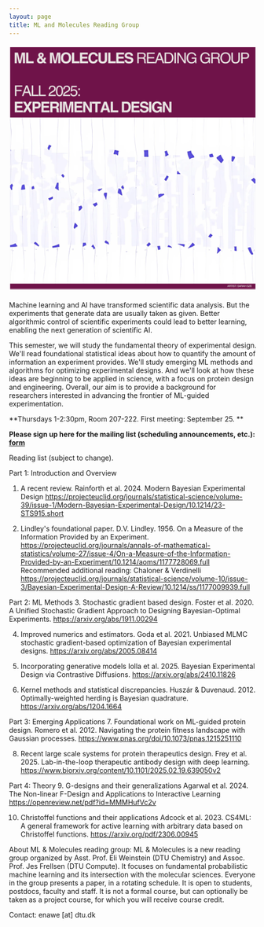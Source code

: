 ```yaml
---
layout: page
title: ML and Molecules Reading Group
---
```


<div style="text-align: center; margin: 20px 0;">
  <img src="/images/MLMol_Fall_2025.png" alt="ML & Molecules Reading Group" style="max-width: 100%; height: auto; width: 500px;">
</div>

Machine learning and AI have transformed scientific data analysis. But the experiments that generate data are usually taken as given. Better algorithmic control of scientific experiments could lead to better learning, enabling the next generation of scientific AI.

This semester, we will study the fundamental theory of experimental design. We'll read foundational statistical ideas about how to quantify the amount of information an experiment provides. We'll study emerging ML methods and algorithms for optimizing experimental designs. And we'll look at how these ideas are beginning to be applied in science, with a focus on protein design and engineering. Overall, our aim is to provide a background for researchers interested in advancing the frontier of ML-guided experimentation. 

**Thursdays 1-2:30pm, Room 207-222. First meeting: September 25. **

**Please sign up here for the mailing list (scheduling announcements, etc.): [form](https://docs.google.com/forms/d/e/1FAIpQLSd8FExycwL2YYhU1ZjuRdjUoFsjAS0ELkdbVQPt7L9CZOxfmg/viewform?usp=header**)**

Reading list (subject to change).

Part 1: Introduction and Overview
1. A recent review. Rainforth et al. 2024. Modern Bayesian Experimental Design
https://projecteuclid.org/journals/statistical-science/volume-39/issue-1/Modern-Bayesian-Experimental-Design/10.1214/23-STS915.short

2. Lindley's foundational paper. 
D.V. Lindley. 1956. On a Measure of the Information Provided by an Experiment. https://projecteuclid.org/journals/annals-of-mathematical-statistics/volume-27/issue-4/On-a-Measure-of-the-Information-Provided-by-an-Experiment/10.1214/aoms/1177728069.full
Recommended additional reading: Chaloner & Verdinelli https://projecteuclid.org/journals/statistical-science/volume-10/issue-3/Bayesian-Experimental-Design-A-Review/10.1214/ss/1177009939.full

Part 2: ML Methods
3. Stochastic gradient based design.
Foster et al. 2020. A Unified Stochastic Gradient Approach to Designing Bayesian-Optimal Experiments. https://arxiv.org/abs/1911.00294

4. Improved numerics and estimators.
Goda et al. 2021. Unbiased MLMC stochastic gradient-based optimization of Bayesian experimental designs. https://arxiv.org/abs/2005.08414

5. Incorporating generative models
Iolla et al. 2025. Bayesian Experimental Design via Contrastive Diffusions. https://arxiv.org/abs/2410.11826

6. Kernel methods and statistical discrepancies.
Huszár & Duvenaud. 2012. Optimally-weighted herding is Bayesian quadrature. https://arxiv.org/abs/1204.1664

Part 3: Emerging Applications
7. Foundational work on ML-guided protein design.
Romero et al. 2012. Navigating the protein fitness landscape with Gaussian processes.
https://www.pnas.org/doi/10.1073/pnas.1215251110

8. Recent large scale systems for protein therapeutics design.
Frey et al. 2025. Lab-in-the-loop therapeutic antibody design with deep learning.
https://www.biorxiv.org/content/10.1101/2025.02.19.639050v2

Part 4: Theory
9. G-designs and their generalizations
Agarwal et al. 2024. The Non-linear F-Design and Applications to Interactive Learning
https://openreview.net/pdf?id=MMMHufVc2v

10. Christoffel functions and their applications
Adcock et al. 2023. CS4ML: A general framework for active learning with arbitrary data based on Christoffel functions. https://arxiv.org/pdf/2306.00945


About ML & Molecules reading group: ML & Molecules is a new reading group organized by Asst. Prof. Eli Weinstein (DTU Chemistry) and Assoc. Prof. Jes Frellsen (DTU Compute). It focuses on fundamental probabilistic machine learning and its intersection with the molecular sciences. Everyone in the group presents a paper, in a rotating schedule. It is open to students, postdocs, faculty and staff. It is not a formal course, but can optionally be taken as a project course, for which you will receive course credit. 

Contact: enawe [at] dtu.dk
